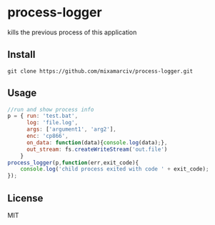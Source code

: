 process-logger
============

kills the previous process of this application

## Install

```
git clone https://github.com/mixamarciv/process-logger.git
```

## Usage

```js
//run and show process info
p = { run: 'test.bat',
      log: 'file.log',
      args: ['argument1', 'arg2'],
      enc: 'cp866',
      on_data: function(data){console.log(data);},
      out_stream: fs.createWriteStream('out.file')
    }
process_logger(p,function(err,exit_code){
    console.log('child process exited with code ' + exit_code);
});

```




## License
MIT
